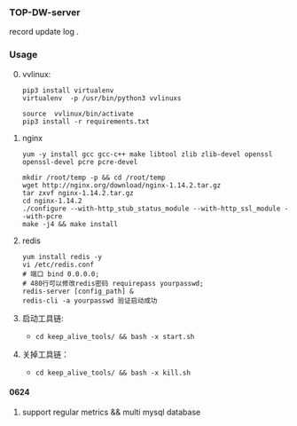 ### TOP-DW-server
record update log .

### Usage
0. vvlinux:
    ``` 
    pip3 install virtualenv
    virtualenv  -p /usr/bin/python3 vvlinuxs

    source  vvlinux/bin/activate
    pip3 install -r requirements.txt
    ```
1. nginx
    ```
    yum -y install gcc gcc-c++ make libtool zlib zlib-devel openssl openssl-devel pcre pcre-devel

    mkdir /root/temp -p && cd /root/temp
    wget http://nginx.org/download/nginx-1.14.2.tar.gz
    tar zxvf nginx-1.14.2.tar.gz
    cd nginx-1.14.2
    ./configure --with-http_stub_status_module --with-http_ssl_module --with-pcre
    make -j4 && make install

    ```

2. redis
    ```
    yum install redis -y
    vi /etc/redis.conf
    # 端口 bind 0.0.0.0;
    # 480行可以修改redis密码 requirepass yourpasswd;
    redis-server [config_path] &
    redis-cli -a yourpasswd 验证启动成功
    ```

3. 启动工具链:
    - `cd keep_alive_tools/ && bash -x start.sh`

4. 关掉工具链：
    - `cd keep_alive_tools/ && bash -x kill.sh`



#### 0624
1. support regular metrics && multi mysql database
